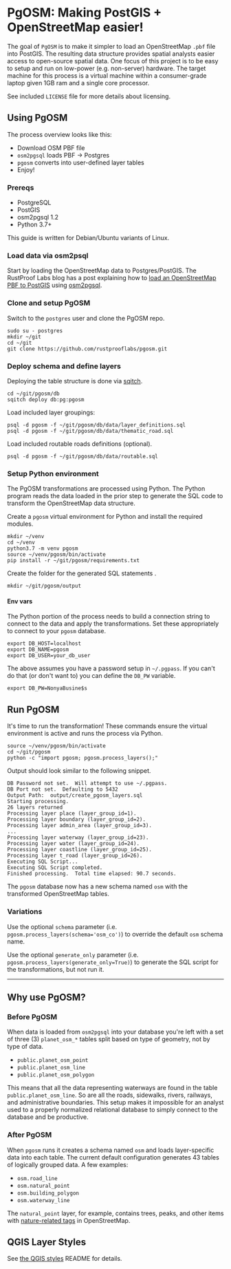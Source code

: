 # PgOSM:  Making PostGIS + OpenStreetMap easier!

The goal of `PgOSM` is to make it simpler to load an OpenStreetMap `.pbf` file into PostGIS. The resulting data structure provides spatial analysts easier access to open-source spatial data.  One focus of this project is to be easy to setup and run on low-power (e.g. non-server) hardware.  The target machine for this process is a virtual machine within a consumer-grade laptop given 1GB ram and a single core processor.

See included `LICENSE` file for more details about licensing.


## Using PgOSM

The process overview looks like this:

* Download OSM PBF file
* `osm2pgsql` loads PBF -> Postgres
* `pgosm` converts into user-defined layer tables
* Enjoy!

### Prereqs

* PostgreSQL
* PostGIS
* osm2pgsql 1.2
* Python 3.7+

This guide is written for Debian/Ubuntu variants of Linux.

### Load data via osm2psql

Start by loading the OpenStreetMap data to Postgres/PostGIS. 
The RustProof Labs blog has a post explaining how to
[load an OpenStreetMap PBF to PostGIS](https://blog.rustprooflabs.com/2020/01/postgis-osm-load-2020) using [osm2pgsql](https://github.com/openstreetmap/osm2pgsql).

### Clone and setup PgOSM

Switch to the `postgres` user and clone the PgOSM repo.

	sudo su - postgres
	mkdir ~/git
	cd ~/git
	git clone https://github.com/rustprooflabs/pgosm.git

### Deploy schema and define layers

Deploying the table structure is done via [sqitch](https://sqitch.org/).

	cd ~/git/pgosm/db
	sqitch deploy db:pg:pgosm


Load included layer groupings:

	psql -d pgosm -f ~/git/pgosm/db/data/layer_definitions.sql
	psql -d pgosm -f ~/git/pgosm/db/data/thematic_road.sql


Load included routable roads definitions (optional).

	psql -d pgosm -f ~/git/pgosm/db/data/routable.sql


### Setup Python environment

The PgOSM transformations are processed using Python. The Python program
reads the data loaded in the prior step to generate the SQL code
to transform the OpenStreetMap data structure.

Create a `pgosm` virtual environment for Python and install the required modules.

	mkdir ~/venv
	cd ~/venv
	python3.7 -m venv pgosm
	source ~/venv/pgosm/bin/activate
	pip install -r ~/git/pgosm/requirements.txt

Create the folder for the generated SQL statements	.

	mkdir ~/git/pgosm/output


#### Env vars

The Python portion of the process needs to build a connection string to connect to the data and apply the
transformations.  Set these appropriately to connect to your `pgosm` database.

	export DB_HOST=localhost
	export DB_NAME=pgosm
	export DB_USER=your_db_user
	
The above assumes you have a password setup in `~/.pgpass`.  If you can't do that (or don't want
to) you can define the `DB_PW` variable.

	export DB_PW=NonyaBusine$s


## Run PgOSM

It's time to run the transformation!  These commands ensure the virtual environment is active and
runs the process via Python.

	source ~/venv/pgosm/bin/activate
	cd ~/git/pgosm
	python -c "import pgosm; pgosm.process_layers();"

Output should look similar to the following snippet.


	DB Password not set.  Will attempt to use ~/.pgpass.
	DB Port not set.  Defaulting to 5432
	Output Path:  output/create_pgosm_layers.sql
	Starting processing.
	26 layers returned
	Processing layer place (layer_group_id=1).
	Processing layer boundary (layer_group_id=2).
	Processing layer admin_area (layer_group_id=3).
	...
	Processing layer waterway (layer_group_id=23).
	Processing layer water (layer_group_id=24).
	Processing layer coastline (layer_group_id=25).
	Processing layer t_road (layer_group_id=26).
	Executing SQL Script...
	Executing SQL Script completed.
	Finished processing.  Total time elapsed: 90.7 seconds.

The `pgosm` database now has a new schema named `osm` with the transformed
OpenStreetMap tables.

### Variations


Use the optional `schema` parameter (i.e. `pgosm.process_layers(schema='osm_co')`) to override the default `osm` schema name.


Use the optional `generate_only` parameter
(i.e. `pgosm.process_layers(generate_only=True)`) to generate the SQL script
for the transformations, but not run it.


----

## Why use PgOSM?

### Before PgOSM

When data is loaded from `osm2pgsql` into your database you're left with a set of three (3) `planet_osm_*` tables split based on type of geometry, not by type of data.

* `public.planet_osm_point`
* `public.planet_osm_line`
* `public.planet_osm_polygon`

This means that all the data representing waterways are found in the table `public.planet_osm_line`.  So are all the roads, sidewalks, rivers, railways, and administrative boundaries. This setup makes it impossible for an analyst used to a properly normalized relational database to simply connect to the database and be productive.

### After PgOSM

When `pgosm` runs it creates a schema named `osm` and loads layer-specific data into each table.  The current default configuration generates 43 tables of logically grouped data.  A few examples:

* `osm.road_line`
* `osm.natural_point`
* `osm.building_polygon`
* `osm.waterway_line`

The `natural_point` layer, for example, contains trees, peaks, and other items with [nature-related tags](https://wiki.openstreetmap.org/wiki/Key:natural) in OpenStreetMap.


## QGIS Layer Styles

See [the QGIS styles](./db/style/README.md) README for details.

